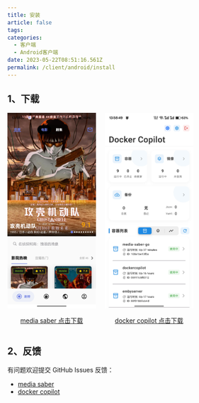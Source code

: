 ```yaml
---
title: 安装
article: false
tags:
categories: 
  - 客户端
  - Android客户端
date: 2023-05-22T08:51:16.561Z
permalink: /client/android/install
---
```

## 1、下载

<div style="display: flex; gap: 20px;">

  <div style="text-align: center;">
    <img src="./images/media%20saber.jpg" alt="media saber" style="width: 100%; max-width: 200px;" />
    <p><a href="https://github.com/singleton-altman/media_saber_go/releases">media saber 点击下载</a></p>
  </div>

  <div style="text-align: center;">
    <img src="./images/Docker%20Copilot.jpg" alt="docker copilot" style="width: 100%; max-width: 200px;" />
    <p><a href="https://github.com/singleton-altman/docker_copilot_andriod_app/releases">docker copilot 点击下载</a></p>
  </div>

</div>

## 2、反馈

有问题欢迎提交 GitHub Issues 反馈：

- [media saber](https://github.com/singleton-altman/media_saber_go/issues)  
- [docker copilot](https://github.com/singleton-altman/docker_copilot_andriod_app/issues)
